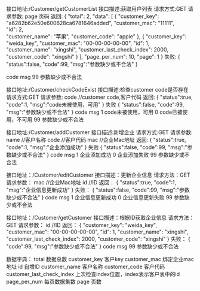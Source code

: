 接口地址:/Customer/getCustomerList
接口描述:获取用户列表
请求方式:GET
请求参数:
page	页码
返回:
{
  "total": 2,
  "data": [
    {
      "customer_key": "a6282b62e50e600628ca6781646added",
      "customer_mac": "11111",				
      "id": 2,		        
      "customer_name": "苹果",
      "customer_code": "apple"
    },
    {
      "customer_key": "weida_key",
      "customer_mac": "00-00-00-00-00",
      "id": 1,
      "customer_name": "xingshi",
      "customer_last_check_index": 2000,
      "customer_code": "xingshi"
    }
  ],
  "page_per_num": 10,
  "page": 1	
}
失败:
{
	"status":false,
	"code":99,
	"msg":"参数缺少或不合法"
}

code	  msg
99		参数缺少或不合法



接口地址:/Customer/checkCodeExist
接口描述:检查customer code是否存在
请求方式:GET
请求参数:
code	//customer code,客户代码
返回:
{
	"status":true,
	"code":1,
	"msg":"code未被使用，可用"
}
失败
{
	"status":false,
	"code":99,
	"msg":"参数缺少或不合法"
}
code	  msg
1		code未被使用，可用
0		code已被使用，不可用
99		参数缺少或不合法



接口地址:/Customer/addCustomer
接口描述:新增企业
请求方式:GET
请求参数:
name      //客户名称
code      //客户代码
mac		    //企业Mac地址
返回:
{
	"status":true,
	"code":1,
	"msg":"企业添加成功"
}
失败
{
	"status":false,
	"code":99,
	"msg":"参数缺少或不合法"
}
code	  msg
1		企业添加成功
0		企业添加失败
99		参数缺少或不合法



接口地址：/Customer/editCustomer
接口描述：更新企业信息
请求方法：GET
请求参数：
mac     //企业Mac地址 
id      //ID
返回：
{
	"status":true,
	"code":1,
	"msg":"企业信息更新成功"
}
失败：
{
	"status":false,
	"code":99,
	"msg":"参数缺少或不合法"
}
code	  msg
1		企业信息更新成功
0		企业信息更新失败
99		参数缺少或不合法



接口地址：/Customer/getCustomer
接口描述：根据ID获取企业信息
请求方法：GET
请求参数：
id      //ID
返回：
{
  "customer_key": "weida_key",
  "customer_mac": "00-00-00-00-00",
  "id": 1,
  "customer_name": "xingshi",
  "customer_last_check_index": 2000,
  "customer_code": "xingshi"
}
失败：
{
	"code":99,
	"msg":"参数缺少或不合法"
}
code	  msg
99		参数缺少或不合法



数据字典：
total             数据总数
customer_key      客户key
customer_mac      绑定企业mac地址
id            自增ID
customer_name     客户名称
customer_code     客户代码
customer_last_check_index 上次检查index位置，index表示客户表中的id
page_per_num      每页数据集数
page          页数